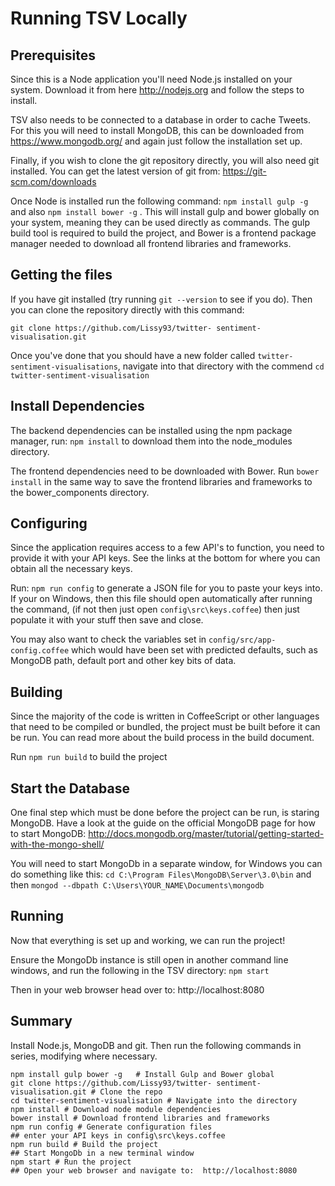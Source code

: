 # Running TSV Locally 

## Prerequisites
Since this is a Node application you'll need Node.js installed on your system. Download it from here http://nodejs.org and follow the steps to install.

TSV also needs to be connected to a database in order to cache Tweets. For this you will need to install MongoDB, this can be downloaded from https://www.mongodb.org/ and again just follow the installation set up.

Finally, if you wish to clone the git repository directly, you will also need git installed. You can get the latest version of git from: https://git-scm.com/downloads 

Once Node is installed run the following command:
```npm install gulp -g``` and also ```npm install bower -g``` . This will install gulp and bower globally on your system, meaning they can be used directly as commands. The gulp build tool is required to build the project, and Bower is a frontend package manager needed to download all frontend libraries and frameworks.

## Getting the files
If you have git installed (try running ```git --version``` to see if you do). Then you can clone the repository directly with this command:

```git clone https://github.com/Lissy93/twitter- sentiment-visualisation.git```

Once you've done that you should have a new folder called `twitter-sentiment-visualisations`, navigate into that directory with the commend `cd twitter-sentiment-visualisation`

## Install Dependencies 
The backend dependencies can be installed using the npm package manager, run: `npm install` to download them into the node_modules directory. 

The frontend dependencies need to be downloaded with Bower. Run `bower install` in the same way to save the frontend libraries and frameworks to the bower_components directory.

## Configuring
Since the application requires access to a few API's to function, you need to provide it with your API keys. See the links at the bottom for where you can obtain all the necessary keys.

Run: `npm run config` to generate a JSON file for you to paste your keys into. If your on Windows, then this file should open automatically after running the command, (if not then just open `config\src\keys.coffee`) then just populate it with your stuff then save and close. 

You may also want to check the variables set in `config/src/app-config.coffee` which would have been set with predicted defaults, such as MongoDB path, default port and other key bits of data.

## Building
Since the majority of the code is written in CoffeeScript or other languages that need to be compiled or bundled, the project must be built before it can be run. You can read more about the build process in the build document.

Run `npm run build` to build the project


## Start the Database
One final step which must be done before the project can be run, is staring MongoDB.
Have a look at the guide on the official MongoDB page for how to start MongoDB: http://docs.mongodb.org/master/tutorial/getting-started-with-the-mongo-shell/

You will need to start MongoDb in a separate window, for Windows you can do something like this: `cd C:\Program Files\MongoDB\Server\3.0\bin` and then `mongod --dbpath C:\Users\YOUR_NAME\Documents\mongodb`


## Running
Now that everything is set up and working, we can run the project! 

Ensure the MongoDb instance is still open in another command line windows, and run the following in the TSV directory: `npm start`


Then in your web browser head over to:  http://localhost:8080


## Summary
Install Node.js, MongoDB and git. Then run the following commands in series, modifying where necessary.
```
npm install gulp bower -g   # Install Gulp and Bower global
git clone https://github.com/Lissy93/twitter- sentiment-visualisation.git # Clone the repo
cd twitter-sentiment-visualisation # Navigate into the directory
npm install # Download node module dependencies 
bower install # Download frontend libraries and frameworks
npm run config # Generate configuration files
## enter your API keys in config\src\keys.coffee
npm run build # Build the project 
## Start MongoDb in a new terminal window
npm start # Run the project
## Open your web browser and navigate to:  http://localhost:8080

```